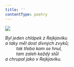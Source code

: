 ```yaml
---
title: ''
contentType: poetry
---
```


<section>

![](../Images/020.jpg)

_Byl jeden chlápek z Rejkjaviku  
a taky měl dost divných zvyků;  
         tak třeba kam se hnul,  
         tam zaleh každý stůl  
a chrupal jako v Rejkjaviku._

</section>
